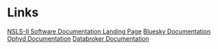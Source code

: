 # Links

[NSLS-II Software Documentation Landing Page](https://nsls-ii.github.io)
[Bluesky Documentation](https://nsls-ii.github.io/bluesky)
[Ophyd Documentation](https://nsls-ii.github.io/ophyd)
[Databroker Documentation](https://nsls-ii.github.io/databroker)
